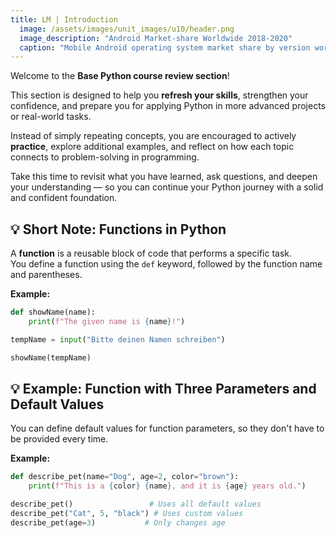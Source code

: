```yaml
---
title: LM | Introduction
  image: /assets/images/unit_images/u10/header.png
  image_description: "Android Market-share Worldwide 2018-2020"
  caption: "Mobile Android operating system market share by version worldwide from 2018 to 2020: [StatCounter](https://gs.statcounter.com/android-version-market-share/mobile/worldwide/#monthly-201907-202001) [via Statista](https://www.statista.com/statistics/921152/mobile-android-version-share-worldwide/)"
---
```



Welcome to the **Base Python course review section**!  

This section is designed to help you **refresh your skills**, strengthen your confidence, and prepare you for applying Python in more advanced projects or real-world tasks.  

Instead of simply repeating concepts, you are encouraged to actively **practice**, explore additional examples, and reflect on how each topic connects to problem-solving in programming.  

Take this time to revisit what you have learned, ask questions, and deepen your understanding — so you can continue your Python journey with a solid and confident foundation.

## 💡 Short Note: Functions in Python

A **function** is a reusable block of code that performs a specific task.  
You define a function using the `def` keyword, followed by the function name and parentheses.

**Example:**

```python
def showName(name):
    print(f"The given name is {name}!")

tempName = input("Bitte deinen Namen schreiben")

showName(tempName)
```

## 💡 Example: Function with Three Parameters and Default Values

You can define default values for function parameters, so they don't have to be provided every time.

**Example:**

```python
def describe_pet(name="Dog", age=2, color="brown"):
    print(f"This is a {color} {name}, and it is {age} years old.")

describe_pet()                 # Uses all default values
describe_pet("Cat", 5, "black") # Uses custom values
describe_pet(age=3)           # Only changes age
```